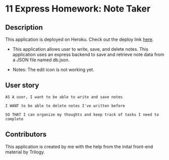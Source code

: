 # 11 Express Homework: Note Taker

## Description

This application is deployed on Heroku. Check out the deploy link [here](https://note-taker-express-30696.herokuapp.com/).

* This application allows user to write, save, and delete notes. This application uses an express backend to save and retrieve note data from a JSON file named db.json.

* Notes: The edit icon is not working yet.

## User story

```
AS A user, I want to be able to write and save notes

I WANT to be able to delete notes I've written before

SO THAT I can organize my thoughts and keep track of tasks I need to complete

```

## Contributors

This application is created by me with the help from the inital front-end material by Trilogy.
